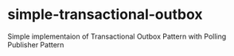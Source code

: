 # simple-transactional-outbox
Simple implementaion of Transactional Outbox Pattern with Polling Publisher Pattern
